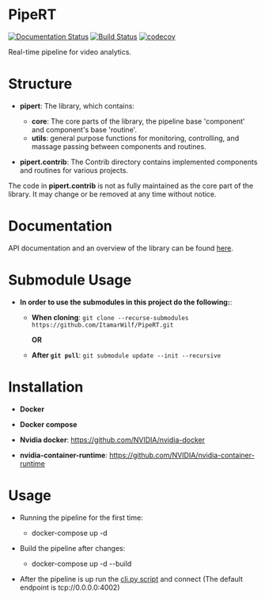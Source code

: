 # PipeRT
[![Documentation Status](https://readthedocs.org/projects/pipert/badge/?version=latest)](https://pipert.readthedocs.io/en/latest/?badge=latest)
[![Build Status](https://travis-ci.com/ItamarWilf/PipeRT.svg?branch=master)](https://travis-ci.com/ItamarWilf/PipeRT)
[![codecov](https://codecov.io/gh/ItamarWilf/PipeRT/branch/master/graph/badge.svg)](https://codecov.io/gh/ItamarWilf/PipeRT)

Real-time pipeline for video analytics.

Structure
=========
- **pipert**: The library, which contains:
    - **core**: The core parts of the library, the pipeline base 'component' and component's base 'routine'.
    - **utils**: general purpose functions for monitoring, controlling, and massage passing between components and routines.

- **pipert.contrib**: The Contrib directory contains implemented components and routines for various projects.  

The code in **pipert.contrib** is not as fully maintained as the core part of the library. It may change or be removed at any time without notice.

Documentation
=============
API documentation and an overview of the library can be found [here](https://pipert.readthedocs.io/en/latest/).

Submodule Usage
===============
- **In order to use the submodules in this project do the following:**:
    - **When cloning**: `git clone --recurse-submodules https://github.com/ItamarWilf/PipeRT.git`
    
      **OR**
    
    - **After `git pull`**: `git submodule update --init --recursive`


Installation
============
- **Docker**

- **Docker compose**

- **Nvidia docker**: https://github.com/NVIDIA/nvidia-docker

- **nvidia-container-runtime**: https://github.com/NVIDIA/nvidia-container-runtime

Usage
============
- Running the pipeline for the first time:
    - docker-compose up -d

- Build the pipeline after changes:
    - docker-compose up -d --build
    
- After the pipeline is up run the [cli.py script](pipert/core/cli.py) and connect (The default endpoint is tcp://0.0.0.0:4002)